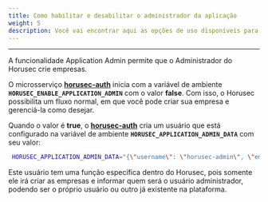 ```yaml
---
title: Como habilitar e desabilitar o administrador da aplicação
weight: 5
description: Você vai encontrar aqui as opções de uso disponíveis para o Horusec.
---
```


---

A funcionalidade Application Admin permite que o Administrador do Horusec crie empresas. 

O microsserviço [**horusec-auth**](https://github.com/ZupIT/horusec/tree/master/horusec-auth#horusec-auth) inicia com a variável de ambiente **`HORUSEC_ENABLE_APPLICATION_ADMIN`** com o valor **false**. Com isso, o Horusec possibilita um fluxo normal, em que você pode criar sua empresa e gerenciá-la como desejar. 

Quando o valor é **true**, o [**horusec-auth**](https://github.com/ZupIT/horusec/tree/master/horusec-auth#horusec-auth) cria um usuário que está configurado na variável de ambiente **`HORUSEC_APPLICATION_ADMIN_DATA`** com seu valor:

```bash
 HORUSEC_APPLICATION_ADMIN_DATA="{\"username\": \"horusec-admin\", \"email\":\"horusec-admin@example.com\", \"password\":\"Devpass0*\"}"
```

Este usuário tem uma função específica dentro do Horusec, pois somente ele irá criar as empresas e informar quem será o usuário administrador, podendo ser o próprio usuário ou outro já existente na plataforma.
